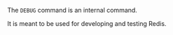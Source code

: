 The `DEBUG` command is an internal command.

It is meant to be used for developing and testing Redis.
